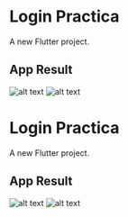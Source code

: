 # Login Practica

A new Flutter project.

## App Result

![alt text](https://github.com/linyeg/login_practica/blob/master/lib/Screenshot_1677473635.png)
![alt text](https://github.com/linyeg/login_practica/blob/master/lib/Screenshot_1677473631.png)

# Login Practica

A new Flutter project.

## App Result

![alt text](https://github.com/linyeg/login_practica/blob/master/lib/Screenshot_1677473635.png)
![alt text](https://github.com/linyeg/login_practica/blob/master/lib/Screenshot_1677473631.png)

